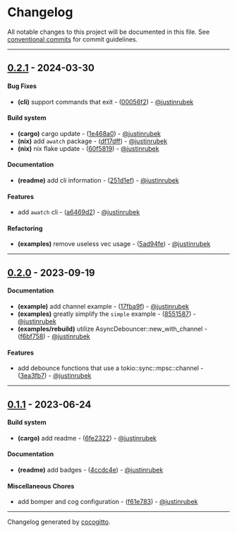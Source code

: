 # Changelog
All notable changes to this project will be documented in this file. See [conventional commits](https://www.conventionalcommits.org/) for commit guidelines.

- - -
## [0.2.1](https://github.com/justinrubek/async-watcher/compare/5ad94fea49d19cf12c5fc19aeedfe4ba5d55ab2f..0.2.1) - 2024-03-30
#### Bug Fixes
- **(cli)** support commands that exit - ([00056f2](https://github.com/justinrubek/async-watcher/commit/00056f2cc88535c96ecc306e57322ab25268223d)) - [@justinrubek](https://github.com/justinrubek)
#### Build system
- **(cargo)** cargo update - ([1e468a0](https://github.com/justinrubek/async-watcher/commit/1e468a058194572776c5e7f211e49287dd76a9d2)) - [@justinrubek](https://github.com/justinrubek)
- **(nix)** add `awatch` package - ([df17dff](https://github.com/justinrubek/async-watcher/commit/df17dff798e6a47db9938420e7bf207fd65b4318)) - [@justinrubek](https://github.com/justinrubek)
- **(nix)** nix flake update - ([60f5819](https://github.com/justinrubek/async-watcher/commit/60f58198a6f69d69623a4a48c6114dc3634ad308)) - [@justinrubek](https://github.com/justinrubek)
#### Documentation
- **(readme)** add cli information - ([251d1ef](https://github.com/justinrubek/async-watcher/commit/251d1ef27880aa8ed8f79fb6caaf8a96b5f8d7f9)) - [@justinrubek](https://github.com/justinrubek)
#### Features
- add `awatch` cli - ([a6469d2](https://github.com/justinrubek/async-watcher/commit/a6469d2da459bf22f57f33d955bd6bf0864b3b1e)) - [@justinrubek](https://github.com/justinrubek)
#### Refactoring
- **(examples)** remove useless vec usage - ([5ad94fe](https://github.com/justinrubek/async-watcher/commit/5ad94fea49d19cf12c5fc19aeedfe4ba5d55ab2f)) - [@justinrubek](https://github.com/justinrubek)

- - -

## [0.2.0](https://github.com/justinrubek/async-watcher/compare/0.1.1..0.2.0) - 2023-09-19
#### Documentation
- **(example)** add channel example - ([17fba9f](https://github.com/justinrubek/async-watcher/commit/17fba9fc5f8dd9481b82336306c3292c37bf50ee)) - [@justinrubek](https://github.com/justinrubek)
- **(examples)** greatly simplify the `simple` example - ([8551587](https://github.com/justinrubek/async-watcher/commit/85515876715952addfc2ca789671da5eb6ef5b67)) - [@justinrubek](https://github.com/justinrubek)
- **(examples/rebuild)** utilize AsyncDebouncer::new_with_channel - ([f6bf758](https://github.com/justinrubek/async-watcher/commit/f6bf758cca54288a3f5f8b6b1896ace53de54b83)) - [@justinrubek](https://github.com/justinrubek)
#### Features
- add debounce functions that use a tokio::sync::mpsc::channel - ([3ea3fb7](https://github.com/justinrubek/async-watcher/commit/3ea3fb790ecc0af580f7d1e8580c26e11b5d24ef)) - [@justinrubek](https://github.com/justinrubek)

- - -

## [0.1.1](https://github.com/justinrubek/async-watcher/compare/0.1.0..0.1.1) - 2023-06-24
#### Build system
- **(cargo)** add readme - ([6fe2322](https://github.com/justinrubek/async-watcher/commit/6fe23223df2aa2ff13ac119eaa8fa37ff41864b7)) - [@justinrubek](https://github.com/justinrubek)
#### Documentation
- **(readme)** add badges - ([4ccdc4e](https://github.com/justinrubek/async-watcher/commit/4ccdc4ed69870a9d1aa64031206441da12ebd1bc)) - [@justinrubek](https://github.com/justinrubek)
#### Miscellaneous Chores
- add bomper and cog configuration - ([f61e783](https://github.com/justinrubek/async-watcher/commit/f61e783c13766422e8bdc28e69f91c854919b2e4)) - [@justinrubek](https://github.com/justinrubek)

- - -

Changelog generated by [cocogitto](https://github.com/cocogitto/cocogitto).